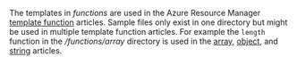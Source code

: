 The templates in _functions_ are used in the Azure Resource Manager [template function](https://docs.microsoft.com/azure/azure-resource-manager/templates/template-functions) articles. Sample files only exist in one directory but might be used in multiple template function articles. For example the `length` function in the _/functions/array_ directory is used in the [array](https://docs.microsoft.com/azure/azure-resource-manager/templates/template-functions-array#length), [object](https://docs.microsoft.com/azure/azure-resource-manager/templates/template-functions-object#length), and [string](https://docs.microsoft.com/azure/azure-resource-manager/templates/template-functions-string#length) articles.
